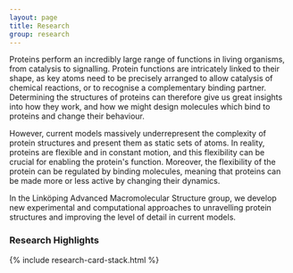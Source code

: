 ```yaml
---
layout: page
title: Research
group: research
---
```


Proteins perform an incredibly large range of functions in living organisms, from catalysis to signalling. Protein functions are intricately linked to their shape, as key atoms need to be precisely arranged to allow catalysis of chemical reactions, or to recognise a complementary binding partner. Determining the structures of proteins can therefore give us great insights into how they work, and how we might design molecules which bind to proteins and change their behaviour.

However, current models massively underrepresent the complexity of protein structures and present them as static sets of atoms. In reality, proteins are flexible and in constant motion, and this flexibility can be crucial for enabling the protein's function. Moreover, the flexibility of the protein can be regulated by binding molecules, meaning that proteins can be made more or less active by changing their dynamics. 

In the Linköping Advanced Macromolecular Structure group, we develop new experimental and computational approaches to unravelling protein structures and improving the level of detail in current models. 

### Research Highlights

{% include research-card-stack.html %}
